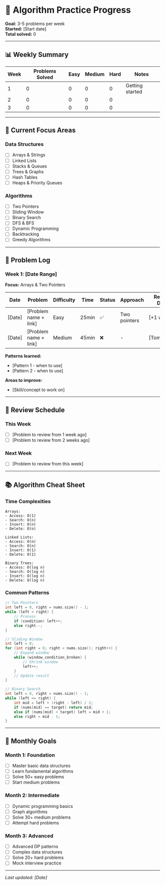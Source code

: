 # 🧮 Algorithm Practice Progress

**Goal:** 3-5 problems per week  
**Started:** [Start date]  
**Total solved:** 0

---

## 📊 Weekly Summary

| Week | Problems Solved | Easy | Medium | Hard | Notes |
|------|----------------|------|--------|------|-------|
| 1 | 0 | 0 | 0 | 0 | Getting started |
| 2 | 0 | 0 | 0 | 0 | |
| 3 | 0 | 0 | 0 | 0 | |

---

## 🎯 Current Focus Areas

### Data Structures
- [ ] Arrays & Strings
- [ ] Linked Lists  
- [ ] Stacks & Queues
- [ ] Trees & Graphs
- [ ] Hash Tables
- [ ] Heaps & Priority Queues

### Algorithms
- [ ] Two Pointers
- [ ] Sliding Window
- [ ] Binary Search
- [ ] DFS & BFS
- [ ] Dynamic Programming
- [ ] Backtracking
- [ ] Greedy Algorithms

---

## 📝 Problem Log

### Week 1: [Date Range]
**Focus:** Arrays & Two Pointers

| Date | Problem | Difficulty | Time | Status | Approach | Review Date |
|------|---------|------------|------|--------|----------|-------------|
| [Date] | [Problem name + link] | Easy | 25min | ✅ | Two pointers | [+1 week] |
| [Date] | [Problem name + link] | Medium | 45min | ❌ | - | [Tomorrow] |

**Patterns learned:**
- [Pattern 1 - when to use]
- [Pattern 2 - when to use]

**Areas to improve:**
- [Skill/concept to work on]

---

## 🔄 Review Schedule

### This Week
- [ ] [Problem to review from 1 week ago]
- [ ] [Problem to review from 2 weeks ago]

### Next Week  
- [ ] [Problem to review from this week]

---

## 📚 Algorithm Cheat Sheet

### Time Complexities
```
Arrays:
- Access: O(1)
- Search: O(n)
- Insert: O(n)
- Delete: O(n)

Linked Lists:
- Access: O(n)
- Search: O(n)
- Insert: O(1)
- Delete: O(1)

Binary Trees:
- Access: O(log n)
- Search: O(log n)
- Insert: O(log n)
- Delete: O(log n)
```

### Common Patterns
```cpp
// Two Pointers
int left = 0, right = nums.size() - 1;
while (left < right) {
    // Process
    if (condition) left++;
    else right--;
}

// Sliding Window
int left = 0;
for (int right = 0; right < nums.size(); right++) {
    // Expand window
    while (window_condition_broken) {
        // Shrink window
        left++;
    }
    // Update result
}

// Binary Search
int left = 0, right = nums.size() - 1;
while (left <= right) {
    int mid = left + (right - left) / 2;
    if (nums[mid] == target) return mid;
    else if (nums[mid] < target) left = mid + 1;
    else right = mid - 1;
}
```

---

## 🎯 Monthly Goals

### Month 1: Foundation
- [ ] Master basic data structures
- [ ] Learn fundamental algorithms
- [ ] Solve 50+ easy problems
- [ ] Start medium problems

### Month 2: Intermediate  
- [ ] Dynamic programming basics
- [ ] Graph algorithms
- [ ] Solve 30+ medium problems
- [ ] Attempt hard problems

### Month 3: Advanced
- [ ] Advanced DP patterns
- [ ] Complex data structures
- [ ] Solve 20+ hard problems
- [ ] Mock interview practice

---

*Last updated: [Date]* 
